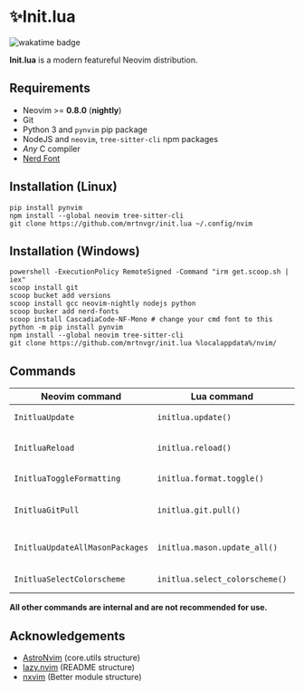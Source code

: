 # ✨Init.lua

![wakatime badge](https://wakatime.com/badge/user/5fea8bc3-faf2-4ced-9ae0-78ed7f87428f/project/893e579b-0331-4ddf-bbd4-24f1353d0832.svg)

**Init.lua** is a modern featureful Neovim distribution.

## Requirements

- Neovim >= **0.8.0** (**nightly**)
- Git
- Python 3 and `pynvim` pip package
- NodeJS and `neovim`, `tree-sitter-cli` npm packages
- _Any_ C compiler
- [Nerd Font](https://nerdfonts.com/)

## Installation (Linux)

```console
pip install pynvim
npm install --global neovim tree-sitter-cli
git clone https://github.com/mrtnvgr/init.lua ~/.config/nvim
```

## Installation (Windows)

```console
powershell -ExecutionPolicy RemoteSigned -Command "irm get.scoop.sh | iex"
scoop install git
scoop bucket add versions
scoop install gcc neovim-nightly nodejs python
scoop bucker add nerd-fonts
scoop install CascadiaCode-NF-Mono # change your cmd font to this
python -m pip install pynvim
npm install --global neovim tree-sitter-cli
git clone https://github.com/mrtnvgr/init.lua %localappdata%/nvim/
```

## Commands

| Neovim command                  | Lua command                    | Description                           |
| ------------------------------- | ------------------------------ | ------------------------------------- |
| `InitluaUpdate`                 | `initlua.update()`             | update everything                     |
| `InitluaReload`                 | `initlua.reload()`             | reload `initlua.core.*` lua files     |
| `InitluaToggleFormatting`       | `initlua.format.toggle()`      | toggle null-ls formatting             |
| `InitluaGitPull`                | `initlua.git.pull()`           | pull updates from init.lua repository |
| `InitluaUpdateAllMasonPackages` | `initlua.mason.update_all()`   | update all Mason packages             |
| `InitluaSelectColorscheme`      | `initlua.select_colorscheme()` | pick a colorscheme                    |

**All other commands are internal and are not recommended for use.**

## Acknowledgements

- [AstroNvim](https://github.com/AstroNvim/AstroNvim) (core.utils structure)
- [lazy.nvim](https://github.com/folke/lazy.nvim) (README structure)
- [nxvim](https://github.com/tenxsoydev/nxvim) (Better module structure)
